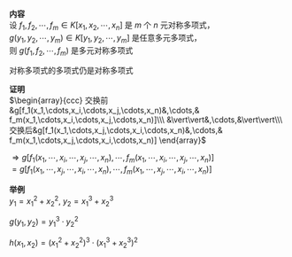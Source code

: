 **内容**  
设 $f_1,f_2,\cdots,f_m\in K[x_1,x_2,\cdots,x_n]$ 是 $m$ 个 $n$ 元对称多项式，  
$g(y_1,y_2,\cdots,y_m)\in K[y_1,y_2,\cdots,y_m]$ 是任意多元多项式，  
则 $g(f_1,f_2,\cdots,f_m)$ 是多元对称多项式  
  
对称多项式的多项式仍是对称多项式  
  
  
**证明**  
$\begin{array}{ccc}  
交换前&g[f_1(x_1,\cdots,x_i,\cdots,x_j,\cdots,x_n)&,\cdots,& f_m(x_1,\cdots,x_i,\cdots,x_j,\cdots,x_n)]\\\  
&\vert\vert&,\cdots,&\vert\vert\\\  
交换后&g[f_1(x_1,\cdots,x_j,\cdots,x_i,\cdots,x_n)&,\cdots,& f_m(x_1,\cdots,x_j,\cdots,x_i,\cdots,x_n)]  
\end{array}$  
  
$\Rightarrow g[f_1(x_1,\cdots,x_i,\cdots,x_j,\cdots,x_n),\cdots,f_m(x_1,\cdots,x_i,\cdots,x_j,\cdots,x_n)]$  
$=g[f_1(x_1,\cdots,x_j,\cdots,x_i,\cdots,x_n),\cdots,f_m(x_1,\cdots,x_j,\cdots,x_i,\cdots,x_n)]$  
  
**举例**  
$y_1=x_1^2+x_2^2,\ y_2=x_1^3+x_2^3$  
  
$g(y_1,y_2)=y_1^3\cdot y_2^2$  
  
$h(x_1,x_2)=(x_1^2+x_2^2)^3\cdot(x_1^3+x_2^3)^2$  
